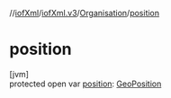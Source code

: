 //[iofXml](../../../index.md)/[iofXml.v3](../index.md)/[Organisation](index.md)/[position](position.md)

# position

[jvm]\
protected open var [position](position.md): [GeoPosition](../-geo-position/index.md)
